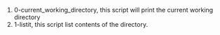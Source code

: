 1. 0-current_working_directory, this script will print the current working directory
2. 1-listit, this script list contents of the directory.
